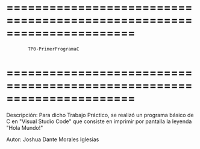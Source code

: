 ======================================================================
======================================================================
			TP0-PrimerProgramaC
======================================================================
======================================================================

Descripción: 	Para dicho Trabajo Práctico, se realizó un programa
		básico de C en "Visual Studio Code" que consiste en
		imprimir por pantalla la leyenda "Hola Mundo!"


Autor:		Joshua Dante Morales Iglesias